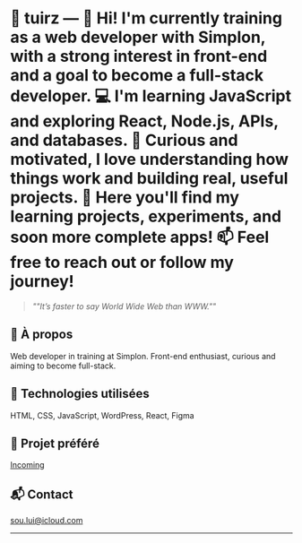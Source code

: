 <!--
**tuirz/tuirz** is a ✨ _special_ ✨ repository because its `README.md` (this file) appears on your GitHub profile.

Here are some ideas to get you started:

- 🔭 I’m currently working on ...
- 🌱 I’m currently learning ...
- 👯 I’m looking to collaborate on ...
- 🤔 I’m looking for help with ...
- 💬 Ask me about ...
- 📫 How to reach me: ...
- 😄 Pronouns: ...
- ⚡ Fun fact: ...
-->


# 🚀 tuirz — 👋 Hi! I'm currently training as a web developer with Simplon, with a strong interest in front-end and a goal to become a full-stack developer.  💻 I'm learning JavaScript and exploring React, Node.js, APIs, and databases.  🎯 Curious and motivated, I love understanding how things work and building real, useful projects.  🚀 Here you'll find my learning projects, experiments, and soon more complete apps!  📫 Feel free to reach out or follow my journey!

> _""It’s faster to say World Wide Web than WWW.""_

## 🧠 À propos
Web developer in training at Simplon. Front-end enthusiast, curious and aiming to become full-stack.

## 🔧 Technologies utilisées
HTML, CSS, JavaScript, WordPress, React, Figma

## 🧪 Projet préféré
[Incoming](https://github.com/tuirz/incoming)

## 📬 Contact
sou.lui@icloud.com

---



